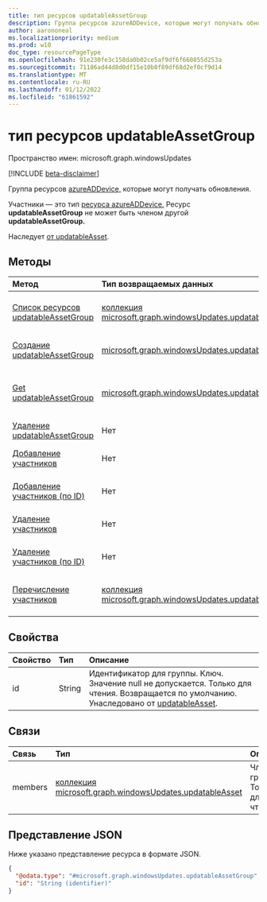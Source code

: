 ```yaml
---
title: тип ресурсов updatableAssetGroup
description: Группа ресурсов azureADDevice, которые могут получать обновления.
author: aarononeal
ms.localizationpriority: medium
ms.prod: w10
doc_type: resourcePageType
ms.openlocfilehash: 91e230fe3c158da0b02ce5af9df6f660855d253a
ms.sourcegitcommit: 71186ad44d8d0df15e10b0f89df68d2ef0cf9d14
ms.translationtype: MT
ms.contentlocale: ru-RU
ms.lasthandoff: 01/12/2022
ms.locfileid: "61861592"
---
```

# <a name="updatableassetgroup-resource-type"></a>тип ресурсов updatableAssetGroup

Пространство имен: microsoft.graph.windowsUpdates

[!INCLUDE [beta-disclaimer](../../includes/beta-disclaimer.md)]

Группа ресурсов [azureADDevice,](../resources/windowsupdates-azureaddevice.md) которые могут получать обновления.

Участники — это тип [ресурса azureADDevice.](../resources/windowsupdates-azureADDevice.md) Ресурс **updatableAssetGroup** не может быть членом другой **updatableAssetGroup.**

Наследует [от updatableAsset](../resources/windowsupdates-updatableasset.md).

## <a name="methods"></a>Методы
|Метод|Тип возвращаемых данных|Описание|
|:---|:---|:---|
|[Список ресурсов updatableAssetGroup](../api/windowsupdates-updates-list-updatableassets-updatableassetgroup.md)|[коллекция microsoft.graph.windowsUpdates.updatableAssetGroup](../resources/windowsupdates-updatableassetgroup.md)|Получите список объектов [updatableAssetGroup](../resources/windowsupdates-updatableassetgroup.md) и их свойств.|
|[Создание updatableAssetGroup](../api/windowsupdates-updates-post-updatableassets-updatableassetgroup.md)|[microsoft.graph.windowsUpdates.updatableAssetGroup](../resources/windowsupdates-updatableassetgroup.md)|Создание нового [объекта updatableAssetGroup.](../resources/windowsupdates-updatableassetgroup.md)|
|[Get updatableAssetGroup](../api/windowsupdates-updatableassetgroup-get.md)|[microsoft.graph.windowsUpdates.updatableAssetGroup](../resources/windowsupdates-updatableassetgroup.md)|Ознакомьтесь с свойствами и отношениями объекта [updatableAssetGroup.](../resources/windowsupdates-updatableassetgroup.md)|
|[Удаление updatableAssetGroup](../api/windowsupdates-updatableassetgroup-delete.md)|Нет|Удаляет объект [updatableAssetGroup.](../resources/windowsupdates-updatableassetgroup.md)|
|[Добавление участников](../api/windowsupdates-updatableassetgroup-addmembers.md)|Нет|Добавление участников в [updatableAssetGroup.](../resources/windowsupdates-updatableassetgroup.md)|
|[Добавление участников (по ID)](../api/windowsupdates-updatableassetgroup-addmembers.md)|Нет|Добавление участников в [updatableAssetGroup.](../resources/windowsupdates-updatableassetgroup.md)|
|[Удаление участников](../api/windowsupdates-updatableassetgroup-removemembers.md)|Нет|Удаление участников [из updatableAssetGroup.](../resources/windowsupdates-updatableassetgroup.md)|
|[Удаление участников (по ID)](../api/windowsupdates-updatableassetgroup-removemembers.md)|Нет|Удаление участников [из updatableAssetGroup.](../resources/windowsupdates-updatableassetgroup.md)|
|[Перечисление участников](../api/windowsupdates-updatableassetgroup-list-members.md)|[коллекция microsoft.graph.windowsUpdates.updatableAsset](../resources/windowsupdates-updatableasset.md)|Получите [updatableAsset](../resources/windowsupdates-updatableasset.md) ресурсы из свойства навигации членов.|

## <a name="properties"></a>Свойства
|Свойство|Тип|Описание|
|:---|:---|:---|
|id|String|Идентификатор для группы. Ключ. Значение null не допускается. Только для чтения. Возвращается по умолчанию. Унаследовано от [updatableAsset](../resources/windowsupdates-updatableasset.md).|

## <a name="relationships"></a>Связи
|Связь|Тип|Описание|
|:---|:---|:---|
|members|[коллекция microsoft.graph.windowsUpdates.updatableAsset](../resources/windowsupdates-updatableasset.md)|Члены группы. Только для чтения.|

## <a name="json-representation"></a>Представление JSON
Ниже указано представление ресурса в формате JSON.
<!-- {
  "blockType": "resource",
  "keyProperty": "id",
  "@odata.type": "microsoft.graph.windowsUpdates.updatableAssetGroup",
  "baseType": "microsoft.graph.windowsUpdates.updatableAsset",
  "openType": false
}
-->
``` json
{
  "@odata.type": "#microsoft.graph.windowsUpdates.updatableAssetGroup",
  "id": "String (identifier)"
}
```

